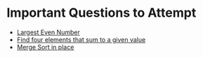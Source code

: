 # Important Questions to Attempt

- [Largest Even Number](https://practice.geeksforgeeks.org/problems/largest-even-number3821/1#)
- [Find four elements that sum to a given value](https://www.geeksforgeeks.org/find-four-elements-that-sum-to-a-given-value-set-2/)
- [Merge Sort in place](https://www.geeksforgeeks.org/in-place-merge-sort/)

